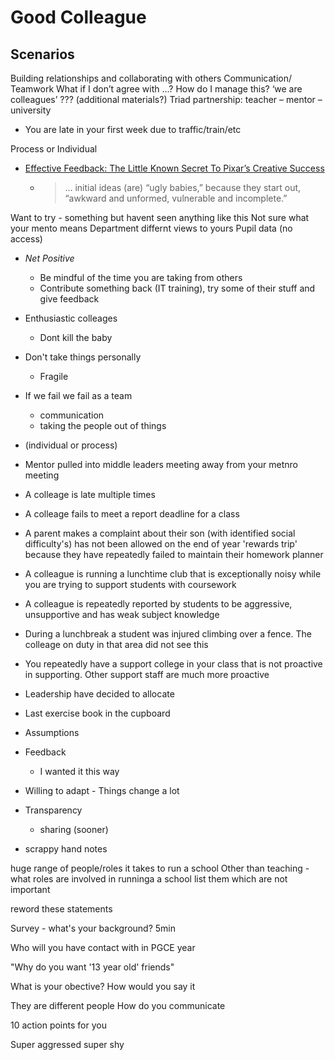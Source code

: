 Good Colleague
==============

Scenarios
---------

Building relationships and collaborating with others
Communication/ Teamwork What if I don’t agree with …?
How do I manage this? 
‘we are colleagues’ ??? (additional materials?)
Triad partnership: teacher – mentor – university



* You are late in your first week due to traffic/train/etc

Process or Individual

* [Effective Feedback: The Little Known Secret To Pixar’s Creative Success](https://digitaltonto.com/2015/effective-feedback-the-little-known-secret-to-pixars-creative-success/)
    * >  ... initial ideas (are) “ugly babies,” because they start out, “awkward and unformed, vulnerable and incomplete.”

Want to try - something but havent seen anything like this
Not sure what your mento means
Department differnt views to yours
Pupil data (no access)


* _Net Positive_
    * Be mindful of the time you are taking from others
    * Contribute something back (IT training), try some of their stuff and give feedback

* Enthusiastic colleages
    * Dont kill the baby
* Don't take things personally
    * Fragile

* If we fail we fail as a team
    * communication
    * taking the people out of things
* (individual or process)
* Mentor pulled into middle leaders meeting away from your metnro meeting
* A colleage is late multiple times
* A colleage fails to meet a report deadline for a class
* A parent makes a complaint about their son (with identified social difficulty's) has not been allowed on the end of year 'rewards trip' because they have repeatedly failed to maintain their homework planner
* A colleague is running a lunchtime club that is exceptionally noisy while you are trying to support students with coursework
* A colleague is repeatedly reported by students to be aggressive, unsupportive and has weak subject knowledge
* During a lunchbreak a student was injured climbing over a fence. The colleage on duty in that area did not see this
* You repeatedly have a support college in your class that is not proactive in supporting. Other support staff are much more proactive
* Leadership have decided to allocate
* Last exercise book in the cupboard

* Assumptions
* Feedback
    * I wanted it this way
* Willing to adapt - Things change a lot

* Transparency
    * sharing (sooner)
* scrappy hand notes


huge range of people/roles it takes to run a school
Other than teaching - what roles are involved in runninga a school
list them 
which are not important


reword these statements


Survey - what's your background? 5min

Who will you have contact with in PGCE year


"Why do you want '13 year old' friends"


What is your obective?
How would you say it

They are different people 
How do you communicate

10 action points for you

Super aggressed
super shy

